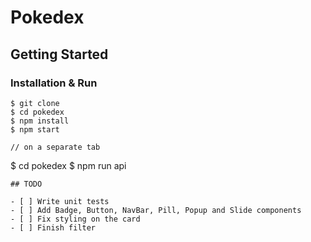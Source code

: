 # Pokedex


## Getting Started

### Installation & Run

```
$ git clone
$ cd pokedex
$ npm install
$ npm start

// on a separate tab

```
$ cd pokedex
$ npm run api

```
## TODO

- [ ] Write unit tests
- [ ] Add Badge, Button, NavBar, Pill, Popup and Slide components
- [ ] Fix styling on the card
- [ ] Finish filter
